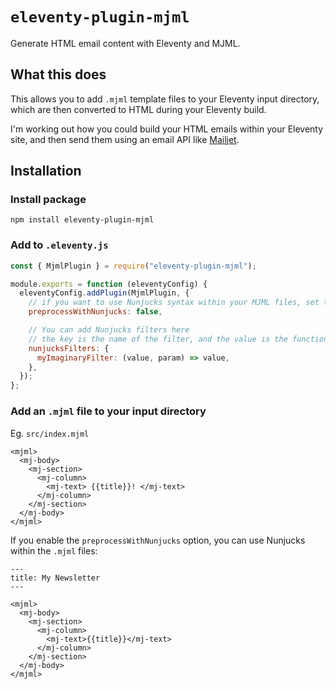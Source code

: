 # `eleventy-plugin-mjml`

Generate HTML email content with Eleventy and MJML.

## What this does

This allows you to add `.mjml` template files to your Eleventy input directory, which are then converted to HTML during your Eleventy build.

I'm working out how you could build your HTML emails within your Eleventy site, and then send them using an email API like [Mailjet](https://www.mailjet.com/).

## Installation

### Install package

`npm install eleventy-plugin-mjml`

### Add to `.eleventy.js`

```js
const { MjmlPlugin } = require("eleventy-plugin-mjml");

module.exports = function (eleventyConfig) {
  eleventyConfig.addPlugin(MjmlPlugin, {
    // if you want to use Nunjucks syntax within your MJML files, set to true
    preprocessWithNunjucks: false,

    // You can add Nunjucks filters here
    // the key is the name of the filter, and the value is the function
    nunjucksFilters: {
      myImaginaryFilter: (value, param) => value,
    },
  });
};
```

### Add an `.mjml` file to your input directory

Eg. `src/index.mjml`

```mjml
<mjml>
  <mj-body>
    <mj-section>
      <mj-column>
        <mj-text> {{title}}! </mj-text>
      </mj-column>
    </mj-section>
  </mj-body>
</mjml>
```

If you enable the `preprocessWithNunjucks` option, you can use Nunjucks within the `.mjml` files:

```mjml
---
title: My Newsletter
---

<mjml>
  <mj-body>
    <mj-section>
      <mj-column>
        <mj-text>{{title}}</mj-text>
      </mj-column>
    </mj-section>
  </mj-body>
</mjml>
```
